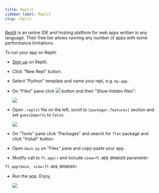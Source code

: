 ```yaml
---
title: Replit
sidebar_label: Replit
slug: replit
---
```


[Replit](https://replit.com/) is an online IDE and hosting platform for web apps written in any language. Their free tier allows running any number of apps with some performance limitations.

To run your app on Replit:

* [Sign up](https://replit.com/signup?from=landing) on Replit.
* Click "New Repl" button.
* Select "Python" template and name your repl, e.g. `my-app`.
* On "Files" pane click <img src="/img/docs/getting-started/more-vert-icon.svg" className="icon-button" /> button and then "Show hidden files":

  <img src="/img/docs/hosting-replit/replit-show-hidden-files.png" className="screenshot-30 screenshot-rounded"/>

* Open `.replit` file on the left, scroll to `[packager.features]` section and set `guessImports` to `false`:

  <img src="/img/docs/hosting-replit/replit-disable-guess-imports.png" className="screenshot-60 screenshot-rounded"/>

* On "Tools" pane click "Packages" and search for `flet` package and click "Install" button.
* Open `main.py` on "Files" pane and copy-paste your app.
* Modify call to `ft.app()` and include `view=ft.WEB_BROWSER` parameter:

```python
ft.app(main, view=ft.WEB_BROWSER)
```

* Run the app. Enjoy.

  <img src="/img/docs/hosting-replit/replit-running-app.png" className="screenshot-80 screenshot-rounded"/>